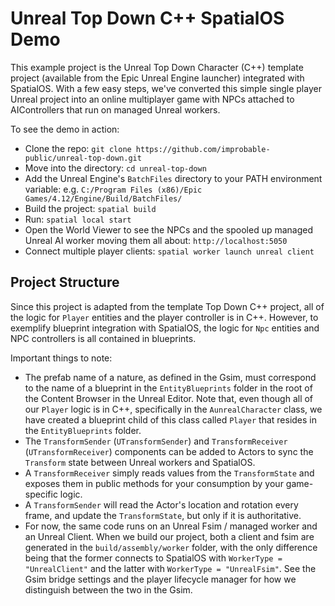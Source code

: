 # Unreal Top Down C++ SpatialOS Demo

This example project is the Unreal Top Down Character (C++) template project (available from the Epic Unreal Engine launcher) integrated with SpatialOS. With a few easy steps, we've converted this simple single player Unreal project into an online multiplayer game with NPCs attached to AIControllers that run on managed Unreal workers.

To see the demo in action:
- Clone the repo: `git clone https://github.com/improbable-public/unreal-top-down.git`
- Move into the directory: `cd unreal-top-down`
- Add the Unreal Engine's `BatchFiles` directory to your PATH environment variable: e.g. `C:/Program Files (x86)/Epic Games/4.12/Engine/Build/BatchFiles/`
- Build the project: `spatial build`
- Run: `spatial local start`
- Open the World Viewer to see the NPCs and the spooled up managed Unreal AI worker moving them all about: `http://localhost:5050`
- Connect multiple player clients: `spatial worker launch unreal client`

## Project Structure

Since this project is adapted from the template Top Down C++ project, all of the logic for `Player` entities and the player controller is in C++. However, to exemplify blueprint integration with SpatialOS, the logic for `Npc` entities and NPC controllers is all contained in blueprints.

Important things to note:
- The prefab name of a nature, as defined in the Gsim, must correspond to the name of a blueprint in the `EntityBlueprints` folder in the root of the Content Browser in the Unreal Editor. Note that, even though all of our `Player` logic is in C++, specifically in the `AunrealCharacter` class, we have created a blueprint child of this class called `Player` that resides in the `EntityBlueprints` folder.
- The `TransformSender` (`UTransformSender`) and `TransformReceiver` (`UTransformReceiver`) components can be added to Actors to sync the `Transform` state between Unreal workers and SpatialOS.
- A `TransformReceiver` simply reads values from the `TransformState` and exposes them in public methods for your consumption by your game-specific logic.
- A `TransformSender` will read the Actor's location and rotation every frame, and update the `TransformState`, but only if it is authoritative.
- For now, the same code runs on an Unreal Fsim / managed worker and an Unreal Client. When we build our project, both a client and fsim are generated in the `build/assembly/worker` folder, with the only difference being that the former connects to SpatialOS with `WorkerType = "UnrealClient"` and the latter with `WorkerType = "UnrealFsim"`. See the Gsim bridge settings and the player lifecycle manager for how we distinguish between the two in the Gsim.